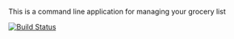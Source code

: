 This is a command line application for managing your grocery list

[![Build Status](https://travis-ci.org/Colton0012/MyGroceries.svg?branch=master)](https://travis-ci.org/Colton0012/MyGroceries)